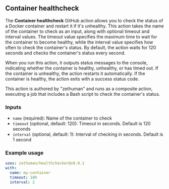 ## Container healthcheck

The **Container healthcheck** GitHub action allows you to check the status of a Docker container and restart it if it's unhealthy. This action takes the name of the container to check as an input, along with optional timeout and interval values. The timeout value specifies the maximum time to wait for the container to become healthy, while the interval value specifies how often to check the container's status. By default, the action waits for 120 seconds and checks the container's status every second.

When you run this action, it outputs status messages to the console, indicating whether the container is healthy, unhealthy, or has timed out. If the container is unhealthy, the action restarts it automatically. If the container is healthy, the action exits with a success status code.

This action is authored by "zethuman" and runs as a composite action, executing a job that includes a Bash script to check the container's status.

### Inputs

* `name` (required): Name of the container to check
* `timeout` (optional, default: 120): Timeout in seconds. Default is 120 seconds
* `interval` (optional, default: 1): Interval of checking in seconds. Default is 1 second

### Example usage

```yaml
uses: zethuman/healthchecker@v0.0.1
with:
  name: my-container
  timeout: 180
  interval: 2
